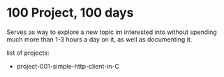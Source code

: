 <h1> 100 Project, 100 days </h1>

Serves as way to explore a new topic im interested into without spending much more than 1-3 hours a day on it, as well as documenting it.

list of projects:

- project-001-simple-http-client-in-C


